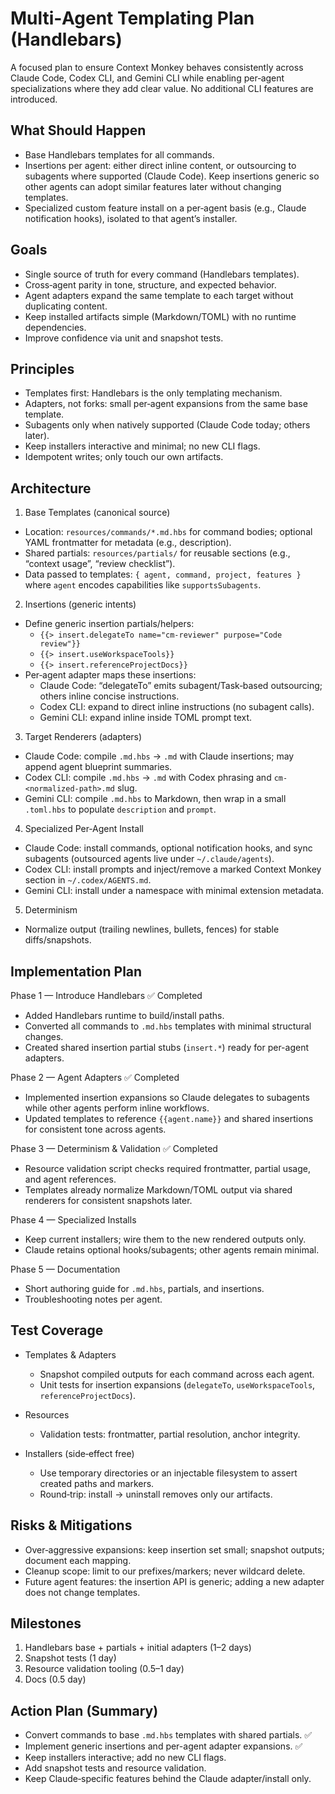 # Multi‑Agent Templating Plan (Handlebars)

A focused plan to ensure Context Monkey behaves consistently across Claude Code, Codex CLI, and Gemini CLI while enabling per‑agent specializations where they add clear value. No additional CLI features are introduced.

## What Should Happen

- Base Handlebars templates for all commands.
- Insertions per agent: either direct inline content, or outsourcing to subagents where supported (Claude Code). Keep insertions generic so other agents can adopt similar features later without changing templates.
- Specialized custom feature install on a per‑agent basis (e.g., Claude notification hooks), isolated to that agent’s installer.

## Goals

- Single source of truth for every command (Handlebars templates).
- Cross‑agent parity in tone, structure, and expected behavior.
- Agent adapters expand the same template to each target without duplicating content.
- Keep installed artifacts simple (Markdown/TOML) with no runtime dependencies.
- Improve confidence via unit and snapshot tests.

## Principles

- Templates first: Handlebars is the only templating mechanism.
- Adapters, not forks: small per‑agent expansions from the same base template.
- Subagents only when natively supported (Claude Code today; others later).
- Keep installers interactive and minimal; no new CLI flags.
- Idempotent writes; only touch our own artifacts.

## Architecture

1. Base Templates (canonical source)

- Location: `resources/commands/*.md.hbs` for command bodies; optional YAML frontmatter for metadata (e.g., description).
- Shared partials: `resources/partials/` for reusable sections (e.g., “context usage”, “review checklist”).
- Data passed to templates: `{ agent, command, project, features }` where `agent` encodes capabilities like `supportsSubagents`.

2. Insertions (generic intents)

- Define generic insertion partials/helpers:
  - `{{> insert.delegateTo name="cm-reviewer" purpose="Code review"}}`
  - `{{> insert.useWorkspaceTools}}`
  - `{{> insert.referenceProjectDocs}}`
- Per‑agent adapter maps these insertions:
  - Claude Code: “delegateTo” emits subagent/Task‑based outsourcing; others inline concise instructions.
  - Codex CLI: expand to direct inline instructions (no subagent calls).
  - Gemini CLI: expand inline inside TOML prompt text.

3. Target Renderers (adapters)

- Claude Code: compile `.md.hbs` → `.md` with Claude insertions; may append agent blueprint summaries.
- Codex CLI: compile `.md.hbs` → `.md` with Codex phrasing and `cm-<normalized-path>.md` slug.
- Gemini CLI: compile `.md.hbs` to Markdown, then wrap in a small `.toml.hbs` to populate `description` and `prompt`.

4. Specialized Per‑Agent Install

- Claude Code: install commands, optional notification hooks, and sync subagents (outsourced agents live under `~/.claude/agents`).
- Codex CLI: install prompts and inject/remove a marked Context Monkey section in `~/.codex/AGENTS.md`.
- Gemini CLI: install under a namespace with minimal extension metadata.

5. Determinism

- Normalize output (trailing newlines, bullets, fences) for stable diffs/snapshots.

## Implementation Plan

Phase 1 — Introduce Handlebars ✅ Completed

- Added Handlebars runtime to build/install paths.
- Converted all commands to `.md.hbs` templates with minimal structural changes.
- Created shared insertion partial stubs (`insert.*`) ready for per-agent adapters.

Phase 2 — Agent Adapters ✅ Completed

- Implemented insertion expansions so Claude delegates to subagents while other agents perform inline workflows.
- Updated templates to reference `{{agent.name}}` and shared insertions for consistent tone across agents.

Phase 3 — Determinism & Validation ✅ Completed

- Resource validation script checks required frontmatter, partial usage, and agent references.
- Templates already normalize Markdown/TOML output via shared renderers for consistent snapshots later.

Phase 4 — Specialized Installs

- Keep current installers; wire them to the new rendered outputs only.
- Claude retains optional hooks/subagents; other agents remain minimal.

Phase 5 — Documentation

- Short authoring guide for `.md.hbs`, partials, and insertions.
- Troubleshooting notes per agent.

## Test Coverage

- Templates & Adapters
  - Snapshot compiled outputs for each command across each agent.
  - Unit tests for insertion expansions (`delegateTo`, `useWorkspaceTools`, `referenceProjectDocs`).

- Resources
  - Validation tests: frontmatter, partial resolution, anchor integrity.

- Installers (side‑effect free)
  - Use temporary directories or an injectable filesystem to assert created paths and markers.
  - Round‑trip: install → uninstall removes only our artifacts.

## Risks & Mitigations

- Over‑aggressive expansions: keep insertion set small; snapshot outputs; document each mapping.
- Cleanup scope: limit to our prefixes/markers; never wildcard delete.
- Future agent features: the insertion API is generic; adding a new adapter does not change templates.

## Milestones

1. Handlebars base + partials + initial adapters (1–2 days)
2. Snapshot tests (1 day)
3. Resource validation tooling (0.5–1 day)
4. Docs (0.5 day)

## Action Plan (Summary)

- Convert commands to base `.md.hbs` templates with shared partials. ✅
- Implement generic insertions and per-agent adapter expansions. ✅
- Keep installers interactive; add no new CLI flags.
- Add snapshot tests and resource validation.
- Keep Claude‑specific features behind the Claude adapter/install only.
